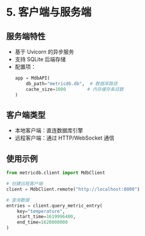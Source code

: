 # 5. 客户端与服务端

## 服务端特性
- 基于 Uvicorn 的异步服务
- 支持 SQLite 后端存储
- 配置项：
  ```python
  app = MdbAPI(
      db_path="metricdb.db",  # 数据库路径
      cache_size=1000        # 内存缓存条目数
  )
  ```

## 客户端类型
- 本地客户端：直连数据库引擎
- 远程客户端：通过 HTTP/WebSocket 通信

## 使用示例
```python
from metricdb.client import MdbClient

# 创建远程客户端
client = MdbClient.remote("http://localhost:8000")

# 查询数据
entries = client.query_metric_entry(
    key="temperature",
    start_time=1619996400,
    end_time=1620000000
)
```